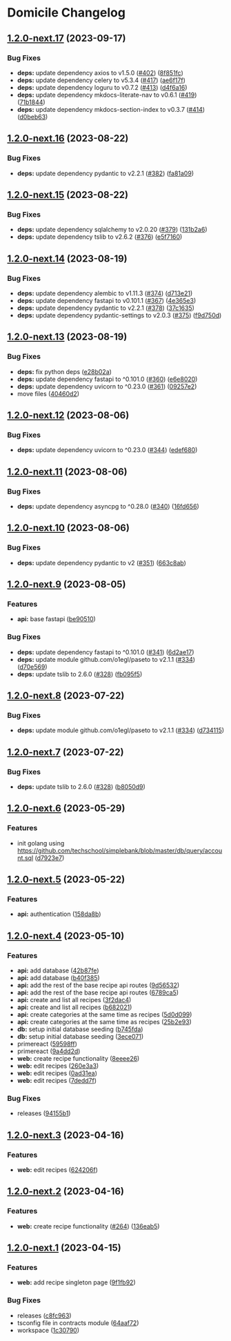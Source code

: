 # Domicile Changelog

## [1.2.0-next.17](https://github.com/domicileapp/domicile/compare/v1.2.0-next.16...v1.2.0-next.17) (2023-09-17)


### Bug Fixes

* **deps:** update dependency axios to v1.5.0 ([#402](https://github.com/domicileapp/domicile/issues/402)) ([8f851fc](https://github.com/domicileapp/domicile/commit/8f851fc06631e806f5a2187a8e09d6d707e392e6))
* **deps:** update dependency celery to v5.3.4 ([#417](https://github.com/domicileapp/domicile/issues/417)) ([ae6f17f](https://github.com/domicileapp/domicile/commit/ae6f17fcaafc9527c1ed47ed4106a4ffcf8b7147))
* **deps:** update dependency loguru to v0.7.2 ([#413](https://github.com/domicileapp/domicile/issues/413)) ([d4f6a16](https://github.com/domicileapp/domicile/commit/d4f6a16572c6936fffd2789751887558b5ea8dc2))
* **deps:** update dependency mkdocs-literate-nav to v0.6.1 ([#419](https://github.com/domicileapp/domicile/issues/419)) ([71b1844](https://github.com/domicileapp/domicile/commit/71b1844efbca8102b36184226e89a73049dce7a9))
* **deps:** update dependency mkdocs-section-index to v0.3.7 ([#414](https://github.com/domicileapp/domicile/issues/414)) ([d0beb63](https://github.com/domicileapp/domicile/commit/d0beb637682843b85c6ed8a883977bb4c8dcd4f9))

## [1.2.0-next.16](https://github.com/domicileapp/domicile/compare/v1.2.0-next.15...v1.2.0-next.16) (2023-08-22)


### Bug Fixes

* **deps:** update dependency pydantic to v2.2.1 ([#382](https://github.com/domicileapp/domicile/issues/382)) ([fa81a09](https://github.com/domicileapp/domicile/commit/fa81a09efa416d5f9225fb3320a43987ccc47c1a))

## [1.2.0-next.15](https://github.com/domicileapp/domicile/compare/v1.2.0-next.14...v1.2.0-next.15) (2023-08-22)


### Bug Fixes

* **deps:** update dependency sqlalchemy to v2.0.20 ([#379](https://github.com/domicileapp/domicile/issues/379)) ([131b2a6](https://github.com/domicileapp/domicile/commit/131b2a6e57886077c1b324ae3832bc012ebf50f7))
* **deps:** update dependency tslib to v2.6.2 ([#376](https://github.com/domicileapp/domicile/issues/376)) ([e5f7160](https://github.com/domicileapp/domicile/commit/e5f716030dc8560d70c83a7fbc790d6877fc3eb5))

## [1.2.0-next.14](https://github.com/domicileapp/domicile/compare/v1.2.0-next.13...v1.2.0-next.14) (2023-08-19)


### Bug Fixes

* **deps:** update dependency alembic to v1.11.3 ([#374](https://github.com/domicileapp/domicile/issues/374)) ([d713e21](https://github.com/domicileapp/domicile/commit/d713e21b4d34c2876270946db68355af71980b79))
* **deps:** update dependency fastapi to v0.101.1 ([#367](https://github.com/domicileapp/domicile/issues/367)) ([4e365e3](https://github.com/domicileapp/domicile/commit/4e365e315f269d8bfe84be88a0e9aae8a958cc68))
* **deps:** update dependency pydantic to v2.2.1 ([#378](https://github.com/domicileapp/domicile/issues/378)) ([37c1635](https://github.com/domicileapp/domicile/commit/37c163558346ac9f42fc2e85372bd5907b297d8b))
* **deps:** update dependency pydantic-settings to v2.0.3 ([#375](https://github.com/domicileapp/domicile/issues/375)) ([f9d750d](https://github.com/domicileapp/domicile/commit/f9d750dfef243e3cd20d0685d989e78ac88b0f9e))

## [1.2.0-next.13](https://github.com/domicileapp/domicile/compare/v1.2.0-next.12...v1.2.0-next.13) (2023-08-19)


### Bug Fixes

* **deps:** fix python deps ([e28b02a](https://github.com/domicileapp/domicile/commit/e28b02a0d2b4ab8db5b4b72a82f499a1283cd90e))
* **deps:** update dependency fastapi to ^0.101.0 ([#360](https://github.com/domicileapp/domicile/issues/360)) ([e6e8020](https://github.com/domicileapp/domicile/commit/e6e8020d1150b95d4237e7888805816f95d9d2c8))
* **deps:** update dependency uvicorn to ^0.23.0 ([#361](https://github.com/domicileapp/domicile/issues/361)) ([09257e2](https://github.com/domicileapp/domicile/commit/09257e24f40923a69275e5340ab80efa957aaf3b))
* move files ([40460d2](https://github.com/domicileapp/domicile/commit/40460d2a4fe1e0e817dc4614cf477fa92a43608c))

## [1.2.0-next.12](https://github.com/domicileapp/domicile/compare/v1.2.0-next.11...v1.2.0-next.12) (2023-08-06)


### Bug Fixes

* **deps:** update dependency uvicorn to ^0.23.0 ([#344](https://github.com/domicileapp/domicile/issues/344)) ([edef680](https://github.com/domicileapp/domicile/commit/edef6809d7b57a08c6c2d199577a75b5c15726a9))

## [1.2.0-next.11](https://github.com/domicileapp/domicile/compare/v1.2.0-next.10...v1.2.0-next.11) (2023-08-06)


### Bug Fixes

* **deps:** update dependency asyncpg to ^0.28.0 ([#340](https://github.com/domicileapp/domicile/issues/340)) ([16fd656](https://github.com/domicileapp/domicile/commit/16fd656dca4dee20bc0bfc9e73ae234fafe3c2c8))

## [1.2.0-next.10](https://github.com/domicileapp/domicile/compare/v1.2.0-next.9...v1.2.0-next.10) (2023-08-06)


### Bug Fixes

* **deps:** update dependency pydantic to v2 ([#351](https://github.com/domicileapp/domicile/issues/351)) ([663c8ab](https://github.com/domicileapp/domicile/commit/663c8ab2d26bb428b92852c1da05e8055bf661ae))

## [1.2.0-next.9](https://github.com/domicileapp/domicile/compare/v1.2.0-next.8...v1.2.0-next.9) (2023-08-05)


### Features

* **api:** base fastapi ([be90510](https://github.com/domicileapp/domicile/commit/be905108fce07e0ca26ecd63c7735968466be382))


### Bug Fixes

* **deps:** update dependency fastapi to ^0.101.0 ([#341](https://github.com/domicileapp/domicile/issues/341)) ([6d2ae17](https://github.com/domicileapp/domicile/commit/6d2ae17fe9c8e35a3db2cb94df848c7a74f36098))
* **deps:** update module github.com/o1egl/paseto to v2.1.1 ([#334](https://github.com/domicileapp/domicile/issues/334)) ([d70e569](https://github.com/domicileapp/domicile/commit/d70e5693006078a111f8119ccf4fb69118e9e601))
* **deps:** update tslib to 2.6.0 ([#328](https://github.com/domicileapp/domicile/issues/328)) ([fb095f5](https://github.com/domicileapp/domicile/commit/fb095f59cc77cf5840026daff9758a9909446e2b))

## [1.2.0-next.8](https://github.com/domicileapp/domicile/compare/v1.2.0-next.7...v1.2.0-next.8) (2023-07-22)

### Bug Fixes

* **deps:** update module github.com/o1egl/paseto to v2.1.1 ([#334](https://github.com/domicileapp/domicile/issues/334)) ([d734115](https://github.com/domicileapp/domicile/commit/d734115b332da831462514f5fd8f212dd856c8a3))

## [1.2.0-next.7](https://github.com/domicileapp/domicile/compare/v1.2.0-next.6...v1.2.0-next.7) (2023-07-22)

### Bug Fixes

* **deps:** update tslib to 2.6.0 ([#328](https://github.com/domicileapp/domicile/issues/328)) ([b8050d9](https://github.com/domicileapp/domicile/commit/b8050d9fe071b7b6f0d5946d157ad3b44f3f6511))

## [1.2.0-next.6](https://github.com/domicileapp/domicile/compare/v1.2.0-next.5...v1.2.0-next.6) (2023-05-29)

### Features

* init golang using <https://github.com/techschool/simplebank/blob/master/db/query/account.sql> ([d7923e7](https://github.com/domicileapp/domicile/commit/d7923e781376555e115489f87f5a7211333b78cf))

## [1.2.0-next.5](https://github.com/domicileapp/domicile/compare/v1.2.0-next.4...v1.2.0-next.5) (2023-05-22)

### Features

* **api:** authentication ([158da8b](https://github.com/domicileapp/domicile/commit/158da8bbc68ced3f7c8794c20883c900703d1d16))

## [1.2.0-next.4](https://github.com/domicileapp/domicile/compare/v1.2.0-next.3...v1.2.0-next.4) (2023-05-10)

### Features

* **api:** add database ([42b87fe](https://github.com/domicileapp/domicile/commit/42b87fea7f8bc5c913c4766d59537656cda21989))
* **api:** add database ([b40f385](https://github.com/domicileapp/domicile/commit/b40f38522db0aad7f5bdda024cf57727e46846b7))
* **api:** add the rest of the base recipe api routes ([9d56532](https://github.com/domicileapp/domicile/commit/9d565321543b5b60042d166a59a5634a217cacdf))
* **api:** add the rest of the base recipe api routes ([6789ca5](https://github.com/domicileapp/domicile/commit/6789ca5895de538be3bb6da0015290c92d6f1b1f))
* **api:** create and list all recipes ([3f2dac4](https://github.com/domicileapp/domicile/commit/3f2dac480884d296f1ac5c409c3b0bd347d1d198))
* **api:** create and list all recipes ([b682021](https://github.com/domicileapp/domicile/commit/b6820215564c4cdfd27ca0c5405554d12093929a))
* **api:** create categories at the same time as recipes ([5d0d099](https://github.com/domicileapp/domicile/commit/5d0d099261d238ecba483eedaf766afde8c4d4f6))
* **api:** create categories at the same time as recipes ([25b2e93](https://github.com/domicileapp/domicile/commit/25b2e93ae5402d008d4f2adaa6c0bcf1a8e4262d))
* **db:** setup initial database seeding ([b745fda](https://github.com/domicileapp/domicile/commit/b745fdaa329a096c4c4c9901acb8e4ba383c49a8))
* **db:** setup initial database seeding ([3ece071](https://github.com/domicileapp/domicile/commit/3ece071641472315859b63f7d75b78567ed60ba2))
* primereact ([59598ff](https://github.com/domicileapp/domicile/commit/59598ff091178e5fe28653ef7ab70064dc0c5e4c))
* primereact ([9a4dd2d](https://github.com/domicileapp/domicile/commit/9a4dd2d77cf2d1e86c0d6ca8a022c5896936dee5))
* **web:** create recipe functionality ([8eeee26](https://github.com/domicileapp/domicile/commit/8eeee2671df71cd38c09c094efc687b8de1ce249))
* **web:** edit recipes ([260e3a3](https://github.com/domicileapp/domicile/commit/260e3a30ba428057e156605302da2132a55e91fc))
* **web:** edit recipes ([0ad31ea](https://github.com/domicileapp/domicile/commit/0ad31ea192f5d15dbc6dd5f4c865ad3bf639295e))
* **web:** edit recipes ([7dedd7f](https://github.com/domicileapp/domicile/commit/7dedd7f740e7352ccc2b6b60ebd5fd4b63e07b28))

### Bug Fixes

* releases ([94155b1](https://github.com/domicileapp/domicile/commit/94155b19e02b2cee74fd849295d016ba471a6868))

## [1.2.0-next.3](https://github.com/domicileapp/domicile/compare/v1.2.0-next.2...v1.2.0-next.3) (2023-04-16)

### Features

* **web:** edit recipes ([624206f](https://github.com/domicileapp/domicile/commit/624206fa3e8c3ecec55a2c302798deaf113dbdaf))

## [1.2.0-next.2](https://github.com/domicileapp/domicile/compare/v1.2.0-next.1...v1.2.0-next.2) (2023-04-16)

### Features

* **web:** create recipe functionality ([#264](https://github.com/domicileapp/domicile/issues/264)) ([136eab5](https://github.com/domicileapp/domicile/commit/136eab53ec64aeda8c91a55c955a22034e421603))

## [1.2.0-next.1](https://github.com/domicileapp/domicile/compare/v1.1.1...v1.2.0-next.1) (2023-04-15)

### Features

* **web:** add recipe singleton page ([9f1fb92](https://github.com/domicileapp/domicile/commit/9f1fb92352eab386f249029b288ad61402551799))

### Bug Fixes

* releases ([c8fc963](https://github.com/domicileapp/domicile/commit/c8fc96372ad6d53ed672b015149a5c84a46257d7))
* tsconfig file in contracts module ([64aaf72](https://github.com/domicileapp/domicile/commit/64aaf72ce78ce3864f63d89fd8e147d0120ae732))
* workspace ([1c30790](https://github.com/domicileapp/domicile/commit/1c30790cae27d962ce4b8e5a69e05fbb9a2e9b52))
